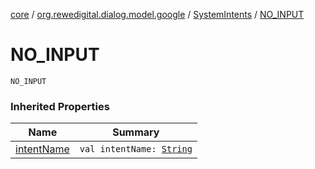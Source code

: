 [core](../../index.md) / [org.rewedigital.dialog.model.google](../index.md) / [SystemIntents](index.md) / [NO_INPUT](./-n-o_-i-n-p-u-t.md)

# NO_INPUT

`NO_INPUT`

### Inherited Properties

| Name | Summary |
|---|---|
| [intentName](intent-name.md) | `val intentName: `[`String`](https://kotlinlang.org/api/latest/jvm/stdlib/kotlin/-string/index.html) |
